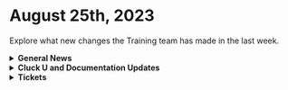 # August 25th, 2023

Explore what new changes the Training team has made in the last week.

<details>

<summary><strong>General News</strong></summary>

* Fun Fact for the week: We've discovered a new product idea on the AMA this week in addition to the Jinja Burger. Look forward to the Jinjabread House coming to you this December. Also, Pokemon TCG on the Switch Online service is 🤌
* [We've updated the times on our Rewst 104 \~ 106 training to give a 15-minute break between](https://calendly.com/cluck-u):&#x20;
  * Mondays: Rewst 101 @ 12pm EST + Rewst 104 @ 1:15pm EST
  * Tuesdays: Rewst 102 @ 12pm EST + Rewst 105 @ 1:15pm EST
  * Wednesdays: Rewst 103 @ 12pm EST + Rewst 106 @ 1:15pm EST
  * Thursdays: ROC AMA @ 12pm EST
* Join us in our new [Cluck-U Discord channel](https://discord.com/channels/936789089703845988/1121465945295167588) if you have any questions, comments, or concerns!

</details>

<details>

<summary><strong>Cluck U and Documentation Updates</strong></summary>

**Cluck University**

* Added links to relevant videos on the [Rewst 101 page](../../cluck-university/rewst-foundations-10x/101-laying-the-foundations-of-automations.md).

**Documentation**

* [Open Mic - August 18th Video and Page Added](../roc-open-mics/august-18th-2023-info-nuggets-and-jinja-burgers-1.md)
* Updates and Fixes
  * Updated [Connectwise Pods documentation](../../documentation/integrations/psa/connectwise-manage/pod-configuration.md) to include steps for Adding Pods to Tickets
  * Fixed some broken links on the front page
  * Fixed the IT Glue Documentation link on the [IT Glue Integration Setup Page](../../documentation/integrations/documentation/itglue/it-glue-integration-setup.md).
  * Fixed the Workflow and Crate links on the [Rewst Terminology Page](../../cluck-university/getting-started/rewst-terminology.md).
  * Fixed Broken links on [Actions in Rewst page](../../documentation/workflows/actions-in-rewst/).
  * Fixed code snippet and formatting errors on the [Dynamic Options and Inputs page](../../documentation/forms/intro-to-forms.md).
  * Removed broken links on the [Workflow Notes page](../../documentation/workflows/workflow-building-tips-and-tricks/workflow-notes.md).
  * Fixed Broken Rewst platform links on all integration setup pages.
  * Various punctuation and formatting fixes on all the integration setup pages.

</details>

<details>

<summary><strong>Tickets</strong></summary>

With the ROC now using Halo for their ticketing system, this is when you should find a ticket created for you!

* [ ] A discussion with a ROC engineer that doesn't result in a fix on first discussion
* [ ] If you have a call to troubleshoot, create workflows or other ROC work
* [ ] For all onboarding or expansion work
* [ ] If a call results in a new workflow idea or request

If you'd like to manually create a ticket yourself, review the "Rewst Support" section at the bottom of this page.

</details>
